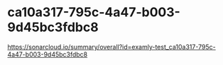 # ca10a317-795c-4a47-b003-9d45bc3fdbc8
https://sonarcloud.io/summary/overall?id=examly-test_ca10a317-795c-4a47-b003-9d45bc3fdbc8
